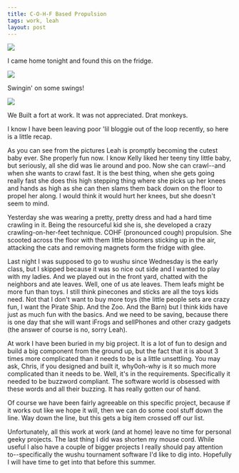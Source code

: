 ```yaml
---
title: C-O-H-F Based Propulsion
tags: work, leah
layout: post
---
```

<img src="http://fuzzymonk.com/photos/blog/image/595/IMG_0255.jpg" class="picture" />

I came home tonight and found this on the fridge.  



<img src="http://fuzzymonk.com/photos/blog/image/595/IMG_0221.jpg" class="picture" />

Swingin' on some swings!





<img src="http://fuzzymonk.com/photos/blog/image/595/IMG_0253.jpg" class="picture" />

We Built a fort at work.  It was not appreciated.  Drat monkeys.



I know I have been leaving poor 'lil bloggie out of the loop recently, so here is a little recap.



As you can see from the pictures Leah is promptly becoming the cutest baby ever.  She properly fun now.  I know Kelly liked her teeny tiny little baby, but seriously, all she did was lie around and poo.  Now she can crawl--and when she wants to crawl fast.  It is the best thing, when she gets going really fast she does this high stepping thing where she picks up her knees and hands as high as she can then slams them back down on the floor to propel her along. I would think it would hurt her knees, but she doesn't seem to mind. 



Yesterday she was wearing a pretty, pretty dress and had a hard time crawling in  it. Being the resourceful kid she is, she developed a crazy crawling-on-her-feet technique.  COHF (pronounced cough) propulsion.  She scooted across the floor with them little bloomers sticking up in the air, attacking the cats and removing magnets form the fridge with glee.



Last night I was supposed to go to wushu since Wednesday is the early class, but I skipped because it was so nice out side and I wanted to play with my ladies.  And we played out in the front yard, chatted with the neighbors and ate leaves.  Well, one of us ate leaves.  Them leafs might be more fun than toys. I still think pinecones and sticks are all the toys kids need.  Not that I don't want to buy more toys (the little people sets are crazy fun, I want the Pirate Ship. And the Zoo. And the Barn) but I think kids have just as much fun with the basics.  And we need to be saving, because there is one day that she will want iFrogs and sellPhones and other crazy gadgets (the answer of course is no, sorry Leah).



At work I have been buried in my big project.  It is a lot of fun to design and build a big component from the ground up, but the fact that it is about 3 times more complicated than it needs to be is a little unsettling.  You may ask, Chris, if you designed and built it, why0oh-why is it so much more complicated than it needs to be.  Well, it's in the requirements.  Specifically it needed to be buzzword compliant. The software world is obsessed with these words and all their buzzing. It has really gotten our of hand.  



Of course we have been fairly agreeable on this specific project, because if it works out like we hope it will, then we can do some cool stuff down the line.  Way down the line, but this gets a big item crossed off our list.  



Unfortunately, all this work at work (and at home) leave no time for personal geeky projects.  The last thing I did was shorten my mouse cord.  While useful I also have a couple of bigger projects I really should pay attention to--specifically the  wushu tournament software I'd like to dig into. Hopefully I will have time to get into that before this summer.
